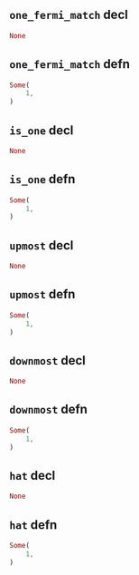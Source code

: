 ## `one_fermi_match` decl

```rust
None
```

## `one_fermi_match` defn

```rust
Some(
    1,
)
```

## `is_one` decl

```rust
None
```

## `is_one` defn

```rust
Some(
    1,
)
```

## `upmost` decl

```rust
None
```

## `upmost` defn

```rust
Some(
    1,
)
```

## `downmost` decl

```rust
None
```

## `downmost` defn

```rust
Some(
    1,
)
```

## `hat` decl

```rust
None
```

## `hat` defn

```rust
Some(
    1,
)
```

